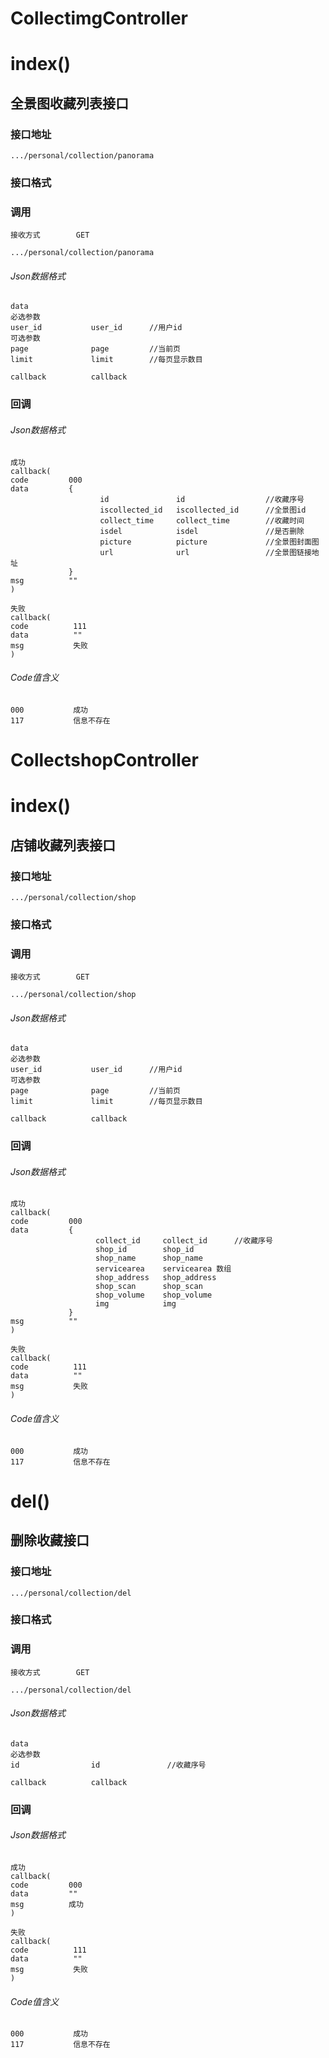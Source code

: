 # CollectimgController #
# index()
## 全景图收藏列表接口


### 接口地址


```
.../personal/collection/panorama
```

### 接口格式

### 调用

```
接收方式        GET
```

```
.../personal/collection/panorama
```

###### Json数据格式
```
data
必选参数
user_id           user_id      //用户id
可选参数 
page              page         //当前页
limit             limit        //每页显示数目

callback          callback
```

### 回调
###### Json数据格式

```
成功
callback(
code         000
data         {
                    id               id                  //收藏序号
                    iscollected_id   iscollected_id      //全景图id
                    collect_time     collect_time        //收藏时间
                    isdel            isdel               //是否删除
                    picture          picture             //全景图封面图
                    url              url                 //全景图链接地址
             }
msg          ""
)
```

```
失败
callback(
code          111
data          ""
msg           失败
)
```
###### Code值含义

```
000           成功
117           信息不存在
```
# CollectshopController #
# index()
## 店铺收藏列表接口


### 接口地址


```
.../personal/collection/shop
```

### 接口格式

### 调用

```
接收方式        GET
```

```
.../personal/collection/shop
```

###### Json数据格式
```
data
必选参数
user_id           user_id      //用户id
可选参数 
page              page         //当前页
limit             limit        //每页显示数目

callback          callback
```

### 回调
###### Json数据格式

```
成功
callback(
code         000
data         {
                   collect_id     collect_id      //收藏序号
                   shop_id        shop_id
                   shop_name      shop_name
                   servicearea    servicearea 数组
                   shop_address   shop_address
                   shop_scan      shop_scan
                   shop_volume    shop_volume
                   img            img
             }
msg          ""
)
```

```
失败
callback(
code          111
data          ""
msg           失败
)
```
###### Code值含义

```
000           成功
117           信息不存在
```
# del()
## 删除收藏接口


### 接口地址


```
.../personal/collection/del
```

### 接口格式

### 调用

```
接收方式        GET
```

```
.../personal/collection/del
```

###### Json数据格式
```
data
必选参数
id                id               //收藏序号

callback          callback
```

### 回调
###### Json数据格式

```
成功
callback(
code         000
data         ""
msg          成功
)
```

```
失败
callback(
code          111
data          ""
msg           失败
)
```
###### Code值含义

```
000           成功
117           信息不存在
```